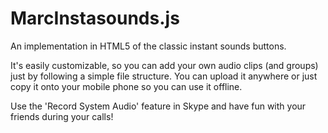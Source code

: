 # MarcInstasounds.js
An implementation in HTML5 of the classic instant sounds buttons.

It's easily customizable, so you can add your own audio clips (and groups) just by following a simple file structure.
You can upload it anywhere or just copy it onto your mobile phone so you can use it offline.

Use the 'Record System Audio' feature in Skype and have fun with your friends during your calls!